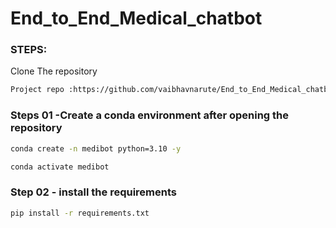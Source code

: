 # End_to_End_Medical_chatbot

### STEPS:

Clone The repository

```bash
Project repo :https://github.com/vaibhavnarute/End_to_End_Medical_chatbot
```

### Steps 01 -Create a conda environment after opening the repository

```bash
conda create -n medibot python=3.10 -y
```

```bash
conda activate medibot
```

### Step 02 - install the requirements

```bash
pip install -r requirements.txt
````